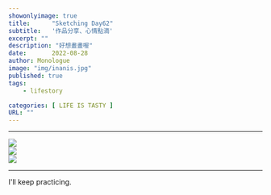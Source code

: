 ```yaml
---
showonlyimage: true
title:      "Sketching Day62"
subtitle:   '作品分享、心情點滴'
excerpt: ""
description: "好想畫畫喔"
date:       2022-08-28
author: Monologue    
image: "img/inanis.jpg"
published: true 
tags:
    - lifestory

categories: [ LIFE IS TASTY ]
URL: ""
---
```

***

  
![](/blog/sketch/d62-1.jpg)  
![](/blog/sketch/d62-2.jpg)  
![](/blog/sketch/d62-3.jpg)  

***
I'll keep practicing.
<!--more-->
